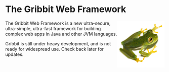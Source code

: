 The Gribbit Web Framework
=========================
<a href="http://www.flickr.com/photos/19731486@N07/4745436447"><img align="right" src="https://github.com/lukehutch/gribbit/blob/master/docs/frog.jpg" alt="Emerald Glass Frog (Centrolene prosoblepon), by Brian Gratwicke." title="Emerald Glass Frog (Centrolene prosoblepon), by Brian Gratwicke, CC-licensed. Click for original."/></a>

The Gribbit Web Framework is a new ultra-secure, ultra-simple, ultra-fast framework for building complex web apps in Java and other JVM languages.

Gribbit is still under heavy development, and is not ready for widespread use. Check back later for updates.


